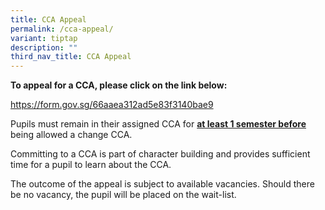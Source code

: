 ```yaml
---
title: CCA Appeal
permalink: /cca-appeal/
variant: tiptap
description: ""
third_nav_title: CCA Appeal
---
```

<p><strong>To appeal for a CCA, please click on the link below:</strong>
</p>
<p><a href="https://form.gov.sg/66aaea312ad5e83f3140bae9" rel="noopener noreferrer nofollow" target="_blank">https://form.gov.sg/66aaea312ad5e83f3140bae9</a>
</p>
<p>Pupils must remain in their assigned CCA for <strong><u>at least 1 semester before</u></strong> being
allowed a change CCA.</p>
<p>Committing to a CCA is part of character building and provides sufficient
time for a pupil to learn about the CCA.</p>
<p>The outcome of the appeal is subject to available vacancies. Should there
be no vacancy, the pupil will be placed on the wait-list.</p>
<p></p>